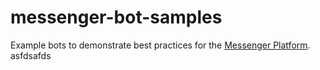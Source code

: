 # messenger-bot-samples
Example bots to demonstrate best practices for the [Messenger Platform](https://developers.facebook.com/docs/messenger-platform).
asfdsafds